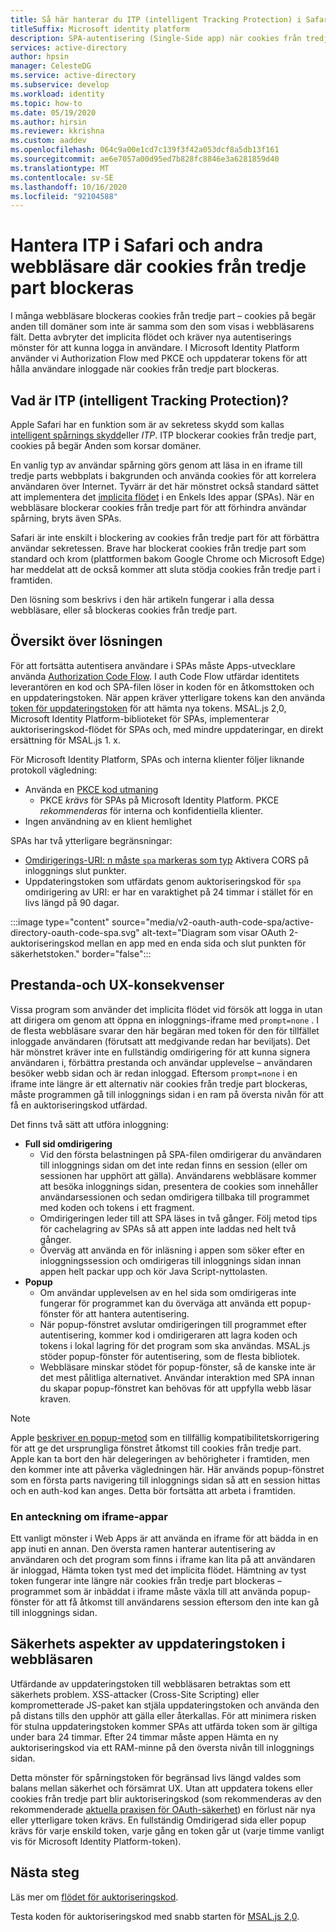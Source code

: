 ```yaml
---
title: Så här hanterar du ITP (intelligent Tracking Protection) i Safari | Azure
titleSuffix: Microsoft identity platform
description: SPA-autentisering (Single-Side app) när cookies från tredje part inte längre tillåts.
services: active-directory
author: hpsin
manager: CelesteDG
ms.service: active-directory
ms.subservice: develop
ms.workload: identity
ms.topic: how-to
ms.date: 05/19/2020
ms.author: hirsin
ms.reviewer: kkrishna
ms.custom: aaddev
ms.openlocfilehash: 064c9a00e1cd7c139f3f42a053dcf8a5db13f161
ms.sourcegitcommit: ae6e7057a00d95ed7b828fc8846e3a6281859d40
ms.translationtype: MT
ms.contentlocale: sv-SE
ms.lasthandoff: 10/16/2020
ms.locfileid: "92104588"
---
```

# <a name="handle-itp-in-safari-and-other-browsers-where-third-party-cookies-are-blocked"></a>Hantera ITP i Safari och andra webbläsare där cookies från tredje part blockeras

I många webbläsare blockeras cookies från tredje part – cookies på begär anden till domäner som inte är samma som den som visas i webbläsarens fält. Detta avbryter det implicita flödet och kräver nya autentiserings mönster för att kunna logga in användare. I Microsoft Identity Platform använder vi Authorization Flow med PKCE och uppdaterar tokens för att hålla användare inloggade när cookies från tredje part blockeras.

## <a name="what-is-intelligent-tracking-protection-itp"></a>Vad är ITP (intelligent Tracking Protection)?

Apple Safari har en funktion som är av sekretess skydd som kallas [intelligent spårnings skydd](https://webkit.org/tracking-prevention-policy/)eller *ITP*. ITP blockerar cookies från tredje part, cookies på begär Anden som korsar domäner.

En vanlig typ av användar spårning görs genom att läsa in en iframe till tredje parts webbplats i bakgrunden och använda cookies för att korrelera användaren över Internet. Tyvärr är det här mönstret också standard sättet att implementera det [implicita flödet](v2-oauth2-implicit-grant-flow.md) i en Enkels Ides appar (SPAs). När en webbläsare blockerar cookies från tredje part för att förhindra användar spårning, bryts även SPAs.

Safari är inte enskilt i blockering av cookies från tredje part för att förbättra användar sekretessen. Brave har blockerat cookies från tredje part som standard och krom (plattformen bakom Google Chrome och Microsoft Edge) har meddelat att de också kommer att sluta stödja cookies från tredje part i framtiden.

Den lösning som beskrivs i den här artikeln fungerar i alla dessa webbläsare, eller så blockeras cookies från tredje part.

## <a name="overview-of-the-solution"></a>Översikt över lösningen

För att fortsätta autentisera användare i SPAs måste Apps-utvecklare använda [Authorization Code Flow](v2-oauth2-auth-code-flow.md). I auth Code Flow utfärdar identitets leverantören en kod och SPA-filen löser in koden för en åtkomsttoken och en uppdateringstoken. När appen kräver ytterligare tokens kan den använda [token för uppdateringstoken](v2-oauth2-auth-code-flow.md#refresh-the-access-token) för att hämta nya tokens. MSAL.js 2,0, Microsoft Identity Platform-biblioteket för SPAs, implementerar auktoriseringskod-flödet för SPAs och, med mindre uppdateringar, en direkt ersättning för MSAL.js 1. x.

För Microsoft Identity Platform, SPAs och interna klienter följer liknande protokoll vägledning:

* Använda en [PKCE kod utmaning](https://tools.ietf.org/html/rfc7636)
    * PKCE *krävs* för SPAs på Microsoft Identity Platform. PKCE *rekommenderas* för interna och konfidentiella klienter.
* Ingen användning av en klient hemlighet

SPAs har två ytterligare begränsningar:

* [Omdirigerings-URI: n måste `spa` markeras som typ](v2-oauth2-auth-code-flow.md#redirect-uri-setup-required-for-single-page-apps) Aktivera CORS på inloggnings slut punkter.
* Uppdateringstoken som utfärdats genom auktoriseringskod för `spa` omdirigering av URI: er har en varaktighet på 24 timmar i stället för en livs längd på 90 dagar.

:::image type="content" source="media/v2-oauth-auth-code-spa/active-directory-oauth-code-spa.svg" alt-text="Diagram som visar OAuth 2-auktoriseringskod mellan en app med en enda sida och slut punkten för säkerhetstoken." border="false":::

## <a name="performance-and-ux-implications"></a>Prestanda-och UX-konsekvenser

Vissa program som använder det implicita flödet vid försök att logga in utan att dirigera om genom att öppna en inloggnings-iframe med `prompt=none` . I de flesta webbläsare svarar den här begäran med token för den för tillfället inloggade användaren (förutsatt att medgivande redan har beviljats). Det här mönstret kräver inte en fullständig omdirigering för att kunna signera användaren i, förbättra prestanda och användar upplevelse – användaren besöker webb sidan och är redan inloggad. Eftersom `prompt=none` i en iframe inte längre är ett alternativ när cookies från tredje part blockeras, måste programmen gå till inloggnings sidan i en ram på översta nivån för att få en auktoriseringskod utfärdad.

Det finns två sätt att utföra inloggning:

* **Full sid omdirigering**
    * Vid den första belastningen på SPA-filen omdirigerar du användaren till inloggnings sidan om det inte redan finns en session (eller om sessionen har upphört att gälla). Användarens webbläsare kommer att besöka inloggnings sidan, presentera de cookies som innehåller användarsessionen och sedan omdirigera tillbaka till programmet med koden och tokens i ett fragment.
    * Omdirigeringen leder till att SPA läses in två gånger. Följ metod tips för cachelagring av SPAs så att appen inte laddas ned helt två gånger.
    * Överväg att använda en för inläsning i appen som söker efter en inloggningssession och omdirigeras till inloggnings sidan innan appen helt packar upp och kör Java Script-nyttolasten.
* **Popup**
    * Om användar upplevelsen av en hel sida som omdirigeras inte fungerar för programmet kan du överväga att använda ett popup-fönster för att hantera autentisering.
    * När popup-fönstret avslutar omdirigeringen till programmet efter autentisering, kommer kod i omdirigeraren att lagra koden och tokens i lokal lagring för det program som ska användas. MSAL.js stöder popup-fönster för autentisering, som de flesta bibliotek.
    * Webbläsare minskar stödet för popup-fönster, så de kanske inte är det mest pålitliga alternativet. Användar interaktion med SPA innan du skapar popup-fönstret kan behövas för att uppfylla webb läsar kraven.

>[!NOTE]
> Apple [beskriver en popup-metod](https://webkit.org/blog/8311/intelligent-tracking-prevention-2-0/) som en tillfällig kompatibilitetskorrigering för att ge det ursprungliga fönstret åtkomst till cookies från tredje part. Apple kan ta bort den här delegeringen av behörigheter i framtiden, men den kommer inte att påverka vägledningen här. Här används popup-fönstret som en första parts navigering till inloggnings sidan så att en session hittas och en auth-kod kan anges. Detta bör fortsätta att arbeta i framtiden.

### <a name="a-note-on-iframe-apps"></a>En anteckning om iframe-appar

Ett vanligt mönster i Web Apps är att använda en iframe för att bädda in en app inuti en annan. Den översta ramen hanterar autentisering av användaren och det program som finns i iframe kan lita på att användaren är inloggad, Hämta token tyst med det implicita flödet. Hämtning av tyst token fungerar inte längre när cookies från tredje part blockeras – programmet som är inbäddat i iframe måste växla till att använda popup-fönster för att få åtkomst till användarens session eftersom den inte kan gå till inloggnings sidan.

## <a name="security-implications-of-refresh-tokens-in-the-browser"></a>Säkerhets aspekter av uppdateringstoken i webbläsaren

Utfärdande av uppdateringstoken till webbläsaren betraktas som ett säkerhets problem. XSS-attacker (Cross-Site Scripting) eller komprometterade JS-paket kan stjäla uppdateringstoken och använda den på distans tills den upphör att gälla eller återkallas. För att minimera risken för stulna uppdateringstoken kommer SPAs att utfärda token som är giltiga under bara 24 timmar. Efter 24 timmar måste appen Hämta en ny auktoriseringskod via ett RAM-minne på den översta nivån till inloggnings sidan.

Detta mönster för spårningstoken för begränsad livs längd valdes som balans mellan säkerhet och försämrat UX. Utan att uppdatera tokens eller cookies från tredje part blir auktoriseringskod (som rekommenderas av den rekommenderade [aktuella praxisen för OAuth-säkerhet](https://tools.ietf.org/html/draft-ietf-oauth-security-topics-14)) en förlust när nya eller ytterligare token krävs. En fullständig Omdirigerad sida eller popup krävs för varje enskild token, varje gång en token går ut (varje timme vanligt vis för Microsoft Identity Platform-token).

## <a name="next-steps"></a>Nästa steg

Läs mer om [flödet för auktoriseringskod](v2-oauth2-auth-code-flow.md).

Testa koden för auktoriseringskod med snabb starten för [MSAL.js 2,0](quickstart-v2-javascript-auth-code.md).
